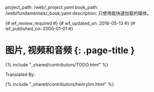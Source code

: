 project_path: /web/_project.yaml
book_path: /web/fundamentals/_book.yaml
description: 只使用能快速加载的媒体。

{# wf_review_required #}
{# wf_updated_on: 2016-05-13 #}
{# wf_published_on: 2000-01-01 #}

# 图片, 视频和音频 {: .page-title }

{% include "_shared/contributors/TODO.html" %}


Translated By: 

{% include "_shared/contributors/henrylim.html" %}



